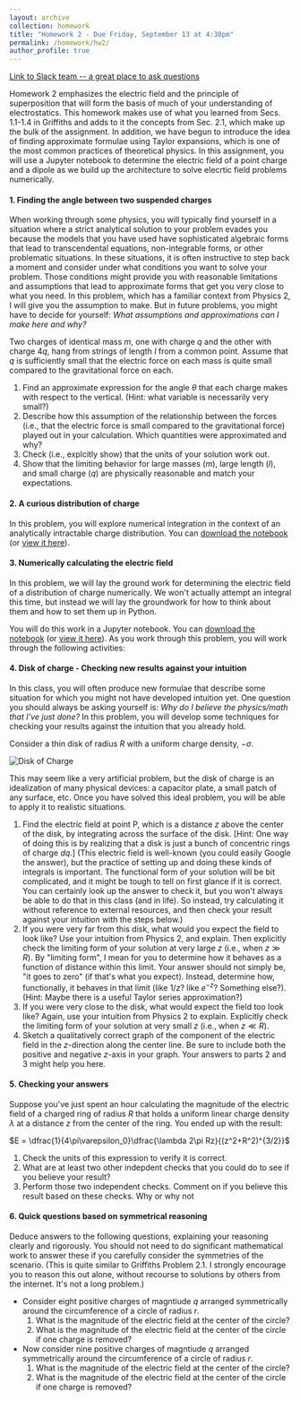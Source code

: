 ```yaml
---
layout: archive
collection: homework
title: "Homework 2 - Due Friday, September 13 at 4:30pm"
permalink: /homework/hw2/
author_profile: true
---
```


[Link to Slack team -- a great place to ask questions](https://ph410f19.slack.com)

Homework 2 emphasizes the electric field and the principle of superposition that will form the basis of much of your understanding of electrostatics. This homework makes use of what you learned from Secs. 1.1-1.4 in Griffiths and adds to it the concepts from Sec. 2.1, which make up the bulk of the assignment. In addition, we have begun to introduce the idea of finding approximate formulae using Taylor expansions, which is one of the most common practices of theoretical physics. In this assignment, you will use a Jupyter notebook to determine the electric field of a point charge and a dipole as we build up the architecture to solve elecrtic field problems numerically.

#### 1. Finding the angle between two suspended charges

When working through some physics, you will typically find yourself in a situation where a strict analytical solution to your problem evades you because the models that you have used have sophisticated algebraic forms that lead to transcendental equations, non-integrable forms, or other problematic situations. In these situations, it is often instructive to step back a moment and consider under what conditions you want to solve your problem. Those conditions might provide you with reasonable limitations and assumptions that lead to approximate forms that get you very close to what you need. In this problem, which has a familiar context from Physics 2, I will give you the assumption to make. But in future problems, you might have to decide for yourself: *What assumptions and approximations can I make here and why?*

Two charges of identical mass $m$, one with charge $q$ and the other with charge $4q$, hang from strings of length $l$ from a common point. Assume that $q$ is sufficiently small that the electric force on each mass is quite small compared to the gravitational force on each.

1. Find an approximate expression for the angle $\theta$ that each charge makes with respect to the vertical. (Hint: what variable is necessarily very small?)
2. Describe how this assumption of the relationship between the forces (i.e., that the electric force is small compared to the gravitational force) played out in your calculation. Which quantities were approximated and why?
3. Check (i.e., explcitly show) that the units of your solution work out.
4. Show that the limiting behavior for large masses ($m$), large length ($l$), and small charge ($q$) are physically reasonable and match your expectations.

#### 2. A curious distribution of charge

In this problem, you will explore numerical integration in the context of an analytically intractable charge distribution. You can [download the notebook](../jupyter/HW2-loopsandintegration.ipynb) (or [view it here](https://github.com/emtilt/ph410f19/blob/master/jupyter/HW2-loopsandintegration.ipynb)).

#### 3. Numerically calculating the electric field

In this problem, we will lay the ground work for determining the electric field of a distribution of charge numerically. We won't actually attempt an integral this time, but instead we will lay the groundwork for how to think about them and how to set them up in Python.

You will do this work in a Jupyter notebook. You can [download the notebook](../jupyter/hw2-electricfield.ipynb) (or [view it here](https://github.com/emtilt/ph410f19/blob/master/jupyter/hw2-electricfield.ipynb)). As you work through this problem, you will work through the following activities:

#### 4. Disk of charge - Checking new results against your intuition

In this class, you will often produce new formulae that describe some situation for which you might not have developed intuition yet. One question you should always be asking yourself is: *Why do I believe the physics/math that I've just done?* In this problem, you will develop some techniques for checking your results against the intuition that you already hold.

Consider a thin disk of radius $R$ with a uniform charge density, $-\sigma$.

![Disk of Charge](../../images/hw2-diskofcharge.png "Disk of Charge")

This may seem like a very artificial problem, but the disk of charge is an idealization of many physical devices: a capacitor plate, a small patch of any surface, etc. Once you have solved this ideal problem, you will be able to apply it to realistic situations.

1. Find the electric field at point P, which is a distance $z$ above the center of the disk, by integrating across the surface of the disk. [Hint: One way of doing this is by realizing that a disk is just a bunch of concentric rings of charge $dq$.] (This electric field is well-known (you could easily Google the answer), but the practice of setting up and doing these kinds of integrals is important. The functional form of your solution will be bit complicated, and it might be tough to tell on first glance if it is correct. You can certainly look up the answer to check it, but you won't always be able to do that in this class (and in life). So instead, try calculating it without reference to external resources, and then check your result against your intuition with the steps below.)
2. If you were very far from this disk, what would you expect the field to look like? Use your intuition from Physics 2, and explain. Then explicitly check the limiting form of your solution at very large $z$ (i.e., when $z \gg R$). By "limiting form", I mean for you to determine how it behaves as a function of distance within this limit. Your answer should not simply be, "it goes to zero" (if that's what you expect). Instead, determine how, functionally, it behaves in that limit (like $1/z$? like $e^{-z}$? Something else?). (Hint: Maybe there is a useful Taylor series approximation?)
3. If you were very close to the disk, what would expect the field too look like? Again, use your intuition from Physics 2 to explain. Explicitly check the limiting form of your solution at very small $z$ (i.e., when $z \ll R$).
4. Sketch a qualitatively correct graph of the component of the electric field in the $z$-direction along the center line. Be sure to include both the positive and negative $z$-axis in your graph. Your answers to parts 2 and 3 might help you here.


#### 5. Checking your answers

Suppose you've just spent an hour calculating the magnitude of the electric field of a charged ring of radius $R$ that holds a uniform linear charge density $\lambda$ at a distance $z$ from the center of the ring. You ended up with the result:

$E = \dfrac{1}{4\pi\varepsilon_0}\dfrac{\lambda 2\pi Rz}{(z^2+R^2)^{3/2}}$

1. Check the units of this expression to verify it is correct.
2. What are at least two other indepdent checks that you could do to see if you believe your result?
3. Perform those two independent checks. Comment on if you believe this result based on these checks. Why or why not

#### 6. Quick questions based on symmetrical reasoning
 Deduce answers to the following questions, explaining your reasoning clearly and rigorously. You should not need to do significant mathematical work to answer these if you carefully consider the symmetries of the scenario. (This is quite similar to Griffiths Problem 2.1. I strongly encourage you to reason this out alone, without recourse to solutions by others from the internet. It's not a long problem.)
 
- Consider eight positive charges of magntiude $q$ arranged symmetrically around the circumference of a circle of radius $r$. 
  1. What is the magnitude of the electric field at the center of the circle?
  2. What is the magnitude of the electric field at the center of the circle if one charge is removed? 
- Now consider nine positive charges of magntiude $q$ arranged symmetrically around the circumference of a circle of radius $r$.
  1. What is the magnitude of the electric field at the center of the circle?
  2. What is the magnitude of the electric field at the center of the circle if one charge is removed? 
